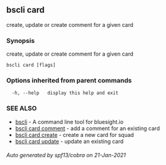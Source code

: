 ## bscli card

create, update or create comment for a given card

### Synopsis

create, update or create comment for a given card
	

```
bscli card [flags]
```

### Options inherited from parent commands

```
  -h, --help   display this help and exit
```

### SEE ALSO

* [bscli](bscli.md)	 - A command line tool for bluesight.io
* [bscli card comment](bscli_card_comment.md)	 - add a comment for an existing card
* [bscli card create](bscli_card_create.md)	 - create a new card for squad
* [bscli card update](bscli_card_update.md)	 - update an existing card

###### Auto generated by spf13/cobra on 21-Jan-2021
